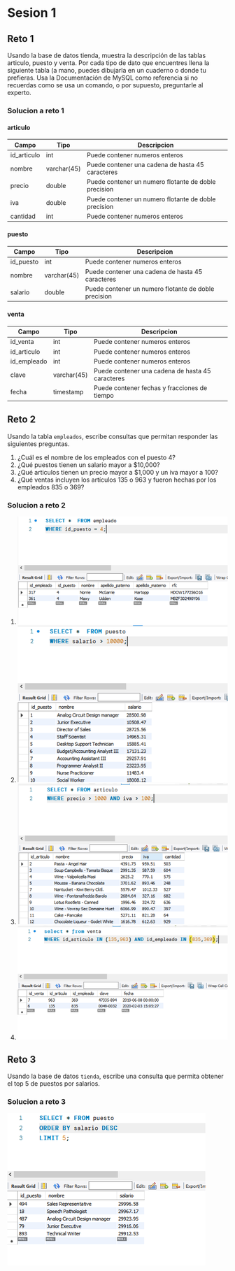 # Sesion 1

## Reto 1

Usando la base de datos tienda, muestra la descripción de las tablas articulo, puesto y venta. Por cada tipo de dato que encuentres llena la siguiente tabla (a mano, puedes dibujarla en un cuaderno o donde tu prefieras. Usa la Documentación de MySQL como referencia si no recuerdas como se usa un comando, o por supuesto, preguntarle al experto.

### Solucion a reto 1

#### articulo

Campo | Tipo | Descripcion
----- | ----- | -----
id_articulo | int | Puede contener numeros enteros
nombre | varchar(45) | Puede contener una cadena de hasta 45 caracteres
precio | double | Puede contener un numero flotante de doble precision
iva | double | Puede contener un numero flotante de doble precision
cantidad | int | Puede contener numeros enteros

#### puesto

Campo | Tipo | Descripcion
----- | ----- | -----
id_puesto | int | Puede contener numeros enteros
nombre | varchar(45) | Puede contener una cadena de hasta 45 caracteres
salario | double | Puede contener un numero flotante de doble precision

#### venta

Campo | Tipo | Descripcion
----- | ----- | -----
id_venta | int | Puede contener numeros enteros
id_articulo | int | Puede contener numeros enteros
id_empleado | int | Puede contener numeros enteros
clave | varchar(45) | Puede contener una cadena de hasta 45 caracteres
fecha | timestamp | Puede contener fechas y fracciones de tiempo

## Reto 2

Usando la tabla `empleados`, escribe consultas que permitan responder las siguientes preguntas.

1. ¿Cuál es el nombre de los empleados con el puesto 4?
2. ¿Qué puestos tienen un salario mayor a $10,000?
3. ¿Qué articulos tienen un precio mayor a $1,000 y un iva mayor a 100?
4. ¿Qué ventas incluyen los artículos 135 o 963 y fueron hechas por los empleados 835 o 369?

### Solucion a reto 2

1. ![](./images/sesion1/2-1.png)
2. ![](./images/sesion1/2-2.png)
3. ![](./images/sesion1/2-3.png)
4. ![](./images/sesion1/2-4.png)

## Reto 3

Usando la base de datos `tienda`, escribe una consulta que permita obtener el top 5 de puestos por salarios.

### Solucion a reto 3

![](./images/sesion1/3-1.png)

